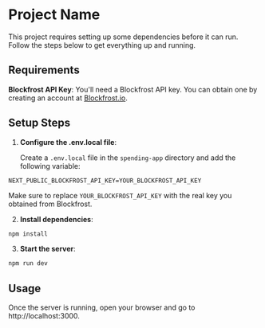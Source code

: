 # Project Name

This project requires setting up some dependencies before it can run. Follow the steps below to get everything up and running.

## Requirements

**Blockfrost API Key**:
You'll need a Blockfrost API key. You can obtain one by creating an account at [Blockfrost.io](https://blockfrost.io/).

## Setup Steps

1. **Configure the .env.local file**:

   Create a `.env.local` file in the `spending-app` directory and add the following variable:
```
NEXT_PUBLIC_BLOCKFROST_API_KEY=YOUR_BLOCKFROST_API_KEY
```

   Make sure to replace `YOUR_BLOCKFROST_API_KEY` with the real key you obtained from Blockfrost.

2. **Install dependencies**:

``` bash
npm install
```

3. **Start the server**:

``` bash
npm run dev
```

## Usage

Once the server is running, open your browser and go to http://localhost:3000.
